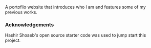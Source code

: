 A portoflio website that introduces who I am and features some of my previous works.


### Acknowledgements
Hashir Shoaeb's open source starter code was used to jump start this project.
